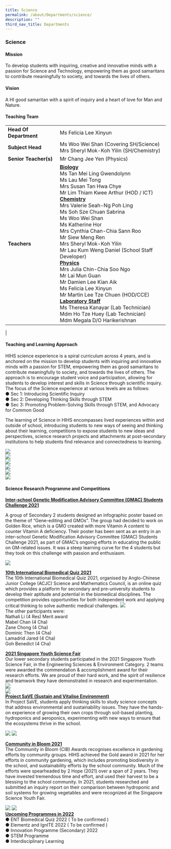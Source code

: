 ```yaml
---
title: Science
permalink: /about/Departments/science/
description: ""
third_nav_title: Departments
---
```

### **Science**

#### **Mission**<br>
To develop students with inquiring, creative and innovative minds with a passion for Science and Technology, empowering them as good samaritans to contribute meaningfully to society, and towards the lives of others.
#### **Vision**<br>
A HI good samaritan with a spirit of inquiry and a heart of love for Man and Nature.


#### **Teaching Team**
|  |  |
|---|---|
| **Head Of Department** | Ms Felicia Lee Xinyun |
|**Subject Head** | Ms Woo Wei Shan (Covering SH/Science) <br>Mrs Sheryl Mok-Koh Yilin (SH/Chemistry) |
|**Senior Teacher(s)** | Mr Chang Jee Yen (Physics)
| **Teachers** | **<u>Biology</u>**<br>Ms Tan Mei Ling Gwendolynn<br>Ms Lau Mei Tong<br>Mrs Susan Tan Hwa Chye<br>Mr Lim Thiam Kwee Arthur (HOD / ICT)<br>**<u>Chemistry</u>**<br>Mrs Valerie Seah-Ng Poh Ling<br>Ms Soh Sze Chuan Sabrina<br>Ms Woo Wei Shan<br>Ms Katherine Hor<br>Mrs Cynthia Chan-Chia Sann Roo<br>Mr Siew Meng Ren<br>Mrs Sheryl Mok-Koh Yilin<br>Mr Lau Kum Weng Daniel (School Staff Developer)<br>**<u>Physics</u>**<br>Mrs Julia Chin-Chia Soo Ngo<br>Mr Lai Mun Guan<br>Mr Damien Lee Kian Aik<br>Ms Felicia Lee Xinyun<br>Mr Martin Lee Tze Chuen (HOD/CCE)<br>**<u>Laboratory Staff</u>**<br>Ms Theresa Kanayar (Lab Technician)<br> Mdm Ho Tze Huey (Lab Technician) <br>Mdm Megala D/O Harikerishnan | 
|
#### **Teaching and Learning Approach**
HIHS science experience is a spiral curriculum across 4 years, and is anchored on the mission to develop students with inquiring and innovative minds with a passion for STEM, empowering them as good samaritans to contribute meaningfully to society, and towards the lives of others. The approach is to encourage student voice and participation, allowing for students to develop interest and skills in Science through scientific inquiry. The focus of the Science experience at various levels are as follows:<br>
●	Sec 1: Introducing Scientific Inquiry<br>
●	Sec 2: Developing Thinking Skills through STEM<br>
●	Sec 3: Promoting Problem-Solving Skills through STEM, and Advocacy for Common Good

The learning of Science in HIHS encompasses lived experiences within and outside of school, introducing students to new ways of seeing and thinking about their learning, competitions to expose students to new ideas and perspectives, science research projects and attachments at post-secondary institutions to help students find relevance and connectedness to learning.

![](/images/Science%20Department/Students%20Engaging%20in%20scientific%20inquiry.png)<br>
![](/images/Science%20Department/Students%20Make%20Their%20Thinking%20Visible.png)<br>
![](/images/Science%20Department/Sec%202%20Students%20Reseaching%20collaboratively%20on%20Solar%20energy.png)<br>
![](/images/Science%20Department/Devices%20raised%20to%20capture%20interesting%20points.png)<br>
![](/images/Science%20Department/Sec%201%20Students%20prototyping%20a%20water%20filtration.png)<br>
![](/images/Science%20Department/Students%20Embarked%20on%20the%20task%20to%20evaluate%20the%20efficacy.png)

#### **Science Research Programme and Competitions**
**<u>Inter-school Genetic Modification Advisory Committee (GMAC) Students Challenge 2021</u><br>**

A group of Secondary 2 students designed an infographic poster based on the theme of
“Gene-editing and GMOs”. The group had decided to work on Golden Rice, which is a GMO created
with more Vitamin A content to counter Vitamin A deficiency. Their poster has been sent as an
entry in an inter-school Genetic Modification Advisory Committee (GMAC) Students Challenge
2021, as part of GMAC’s ongoing efforts in educating the public on GM-related issues. It was a steep
learning curve for the 4 students but they took on this challenge with passion and enthusiasm.<br>

![](/images/Science%20Department/7%20Arthur,%20Samuel,yu%20en.png)

**<u>10th International Biomedical Quiz 2021</u><br>**
The 10th International Biomedical Quiz 2021, organised by Anglo-Chinese Junior College (ACJC)
Science and Mathematics Council, is an online quiz which provides a platform for secondary and
pre-university students to develop their aptitude and potential in the biomedical disciplines. The
competition provides opportunities for both independent work and applying critical thinking to
solve authentic medical challenges.
![](/images/Science%20Department/8%20Low%20Xin,%20ng%20yong%20Jun.png)<br>
The other participants were:<br>
Nathali Li (4 Res) Merit award<br>
Mabel Chan (4 Cha)<br>
Zane Chong (4 Cha)<br>
Dominic Then (4 Cha)<br>
Lamadrid Jared (4 Cha)<br>
Goh Benedict (4 Cha)

**<u>2021 Singapore Youth Science Fair</u>**<br>
Our lower secondary students participated in the 2021 Singapore Youth Science Fair, in the
Engineering Sciences & Environment Category. 2 teams were awarded the commendation &
accomplishment award for their research efforts. We are proud of their hard work, and the spirit
of resilience and teamwork they have demonstrated in research and experimentation.<br>
![](/images/Science%20Department/9%20youth%20science%20fair.png)<br>
![](/images/Science%20Department/10%20youth%20science%20fair.png)<br>
**<u>Project SaVE (Sustain and Vitalise Environment)</u>**<br>
In Project SaVE, students apply thinking skills to study science concepts that address environmental
and sustainability issues. They have the hands-on experience of growing their own crops through
soil-based planting, hydroponics and aeroponics, experimenting with new ways to ensure that the
ecosystems thrive in the school.<br>

![](/images/Science%20Department/11.png)
![](/images/Science%20Department/12.png)

**<u>Community in Bloom 2021</u>**<br>
The Community in Bloom (CIB) Awards recognises excellence in gardening efforts by community
groups. HIHS achieved the Gold award in 2021 for her efforts in community gardening, which
includes promoting biodiversity in the school, and sustainability efforts by the school community.
Much of the efforts were spearheaded by 2 Hope (2021) over a span of 2 years. They have invested
tremendous time and effort, and used their harvest to be a blessing to the school community. In
2021, students researched and submitted an inquiry report on their comparison between
hydroponic and soil systems for growing vegetables and were recognized at the Singapore Science
Youth Fair.<br>

![](/images/Science%20Department/13.png)
![](/images/Science%20Department/14.png)<br>
**<u>Upcoming Programmes in 2022</u>**<br>
● ENT Biomedical Quiz 2022 ( To be confirmed )<br>
● Elementz and IgnITE 2022 ( To be confirmed )<br>
● Innovation Programme (Secondary) 2022<br>
● STEM Programme<br>
● Interdisciplinary Learning